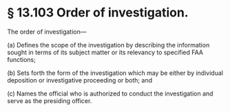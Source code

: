 # § 13.103   Order of investigation.

The order of investigation—


(a) Defines the scope of the investigation by describing the information sought in terms of its subject matter or its relevancy to specified FAA functions;


(b) Sets forth the form of the investigation which may be either by individual deposition or investigative proceeding or both; and


(c) Names the official who is authorized to conduct the investigation and serve as the presiding officer.





